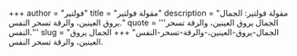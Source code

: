 +++
author = "فولتير"
title = "مقولة فولتير"
description = "مقولة فولتير: الجمال يروق العينين، والرقة تسحر النفس."
quote = '''الجمال يروق العينين، والرقة تسحر النفس.'''
slug = "الجمال-يروق-العينين،-والرقة-تسحر-النفس"
+++
الجمال يروق العينين، والرقة تسحر النفس.

